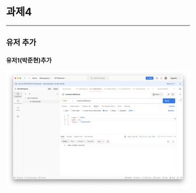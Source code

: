 # 과제4

---
## 유저 추가
### 유저1(박준현)추가
![image](resultscreenshots%2F%EC%9C%A0%EC%A0%801%EC%B6%94%EA%B0%80.png)
